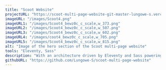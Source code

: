```yaml
---
title: "Scoot Website"
projectURL: "https://scoot-multi-page-website-git-master-lungowe-s.vercel.app/"
imageURL: "/images/Scoot4.png"
imageURL1: "/images/Scoot4_bewz0c_c_scale,w_373.png"
imageURL2: "/images/Scoot4_bewz0c_c_scale,w_507.png"
imageURL3: "/images/Scoot4_bewz0c_c_scale,w_602.png"
imageURL4: "/images/coot4_bewz0c_c_scale,w_705.png"
imageURL5: "/images/Scoot4_bewz0c_c_scale,w_815.png"
alt: "Image of the hero section of the Scoot multi-page website"
tools: "Eleventy, Sass"
description: "With an architecture driven by Eleventy and Sass powering the site with maintainable and modular stylesheets, explore Scoot to witness the harmony of tech, speed and creativity in this statically generated site."
githubURL: "https://github.com/Lungowe-S/scoot-multi-page-website"
---
```

